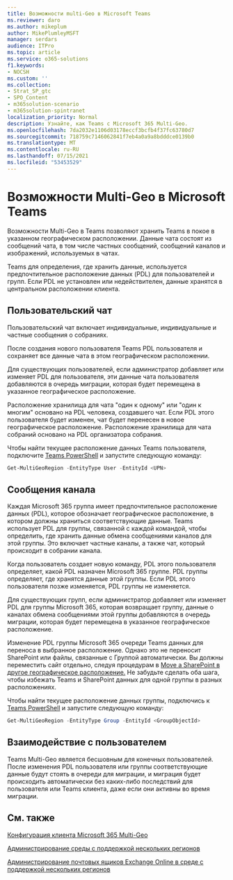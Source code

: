 ```yaml
---
title: Возможности multi-Geo в Microsoft Teams
ms.reviewer: daro
ms.author: mikeplum
author: MikePlumleyMSFT
manager: serdars
audience: ITPro
ms.topic: article
ms.service: o365-solutions
f1.keywords:
- NOCSH
ms.custom: ''
ms.collection:
- Strat_SP_gtc
- SPO_Content
- m365solution-scenario
- m365solution-spintranet
localization_priority: Normal
description: Узнайте, как Teams с Microsoft 365 Multi-Geo.
ms.openlocfilehash: 7da2032e1106d03178eccf3bcfb4f37fc63780d7
ms.sourcegitcommit: 718759c7146062841f7eb4a0a9a8bdddce0139b0
ms.translationtype: MT
ms.contentlocale: ru-RU
ms.lasthandoff: 07/15/2021
ms.locfileid: "53453529"
---
```

# <a name="multi-geo-capabilities-in-microsoft-teams"></a>Возможности Multi-Geo в Microsoft Teams

Возможности Multi-Geo в Teams позволяют хранить Teams в покое в указанном географическом расположении. Данные чата состоят из сообщений чата, в том числе частных сообщений, сообщений каналов и изображений, используемых в чатах.

Teams для определения, где хранить данные, используется предпочтительное расположение данных (PDL) для пользователей и групп. Если PDL не установлен или недействителен, данные хранятся в центральном расположении клиента.

## <a name="user-chat"></a>Пользовательский чат

Пользовательский чат включает индивидуальные, индивидуальные и частные сообщения о собраниях.

После создания нового пользователя Teams PDL пользователя и сохраняет все данные чата в этом географическом расположении.

Для существующих пользователей, если администратор добавляет или изменяет PDL для пользователя, эти данные чата пользователя добавляются в очередь миграции, которая будет перемещена в указанное географическое расположение.

Расположение хранилища для чата "один к одному" или "один к многим" основано на PDL человека, создавшего чат. Если PDL этого пользователя будет изменен, чат будет перенесен в новое географическое расположение. Расположение хранилища для чата собраний основано на PDL организатора собрания.

Чтобы найти текущее расположение данных Teams пользователя, подключите [Teams PowerShell](/powershell/module/teams/connect-microsoftteams) и запустите следующую команду:

```PowerShell
Get-MultiGeoRegion -EntityType User -EntityId <UPN>
```

## <a name="channel-messages"></a>Сообщения канала

Каждая Microsoft 365 группа имеет предпочтительное расположение данных (PDL), которое обозначает географическое расположение, в котором должны храниться соответствующие данные. Teams использует PDL для группы, связанной с каждой командой, чтобы определить, где хранить данные обмена сообщениями каналов для этой группы. Это включает частные каналы, а также чат, который происходит в собрании канала.

Когда пользователь создает новую команду, PDL этого пользователя определяет, какой PDL назначен Microsoft 365 группе. PDL группы определяет, где хранятся данные этой группы. Если PDL этого пользователя позже изменяется, PDL группы не изменяется.

Для существующих групп, если администратор добавляет или изменяет PDL для группы Microsoft 365, которая возвращает группу, данные о каналах обмена сообщениями этой группы добавляются в очередь миграции, которая будет перемещена в указанное географическое расположение.

Изменение PDL группы Microsoft 365 очереди Teams данных для переноса в выбранное расположение. Однако это не переносит SharePoint или файлы, связанные с Группой автоматически. Вы должны переместить сайт отдельно, следуя процедурам в [Move a SharePoint в другое географическое расположение.](/microsoft-365/enterprise/move-sharepoint-between-geo-locations) Не забудьте сделать оба шага, чтобы избежать Teams и SharePoint данных для одной группы в разных расположениях.

Чтобы найти текущее расположение данных группы, подключись к [Teams PowerShell](/powershell/module/teams/connect-microsoftteams) и запустите следующую команду:

```PowerShell
Get-MultiGeoRegion -EntityType Group -EntityId <GroupObjectId>
```

## <a name="user-experience"></a>Взаимодействие с пользователем

Teams Multi-Geo является бесшовным для конечных пользователей. После изменения PDL пользователя или группы соответствующие данные будут стоять в очереди для миграции, и миграция будет происходить автоматически без каких-либо последствий для пользователя или Teams клиента, даже если они активны во время миграции.

## <a name="see-also"></a>См. также

[Конфигурация клиента Microsoft 365 Multi-Geo](/microsoft-365/enterprise/multi-geo-tenant-configuration)

[Администрирование среды с поддержкой нескольких регионов](administering-a-multi-geo-environment.md)

[Администрирование почтовых ящиков Exchange Online в среде с поддержкой нескольких регионов](administering-exchange-online-multi-geo.md)
